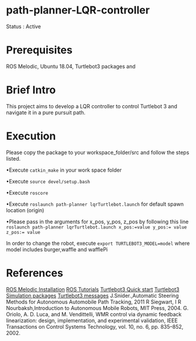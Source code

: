 # path-planner-LQR-controller

Status : Active

# Prerequisites
ROS Melodic, Ubuntu 18.04, Turtlebot3 packages  and 


# Brief Intro

This project aims to develop a LQR controller to control Turtlebot 3 and navigate it in a pure pursuit path.

# Execution
Please copy the package to your workspace_folder/src and follow the steps listed.

•Execute `catkin_make` in your work space folder

•Execute `source devel/setup.bash`

•Execute `roscore`

•Execute `roslaunch path-planner lqrTurtlebot.launch` for default spawn location (origin)

•Please pass in the arguments for x_pos, y_pos, z_pos by following this line 
`roslaunch path-planner lqrTurtlebot.launch x_pos:=value y_pos:= value z_pos:= value`

In order to change the robot, execute `export TURTLEBOT3_MODEL=model` where model includes burger,waffle and wafflePi

# References

[ROS Melodic Installation](http://wiki.ros.org/melodic/Installation)
[ROS Tutorials](http://wiki.ros.org/ROS/Tutorials)
[Turtlebot3 Quick start](https://emanual.robotis.com/docs/en/platform/turtlebot3/quick-start/)
[Turtlebot3 Simulation packages](https://emanual.robotis.com/docs/en/platform/turtlebot3/simulation/#gazebo-simulation)
[Turtlebot3 messages](https://github.com/ROBOTIS-GIT/turtlebot3_msgs)
J.Snider.,Automatic Steering Methods for Autonomous Automobile Path Tracking, 2011
R Siegwart, I R Nourbaksh,Introduction to Autonomous Mobile Robots, MIT Press, 2004.
G. Oriolo, A. D. Luca, and M. Vendittelli, WMR control via dynamic feedback linearization: design, implementation, and experimental validation, IEEE Transactions on Control Systems Technology, vol. 10, no. 6, pp. 835–852, 2002.
